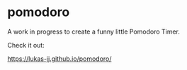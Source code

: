 # pomodoro

A work in progress to create a funny little Pomodoro Timer. 

Check it out: 

https://lukas-jj.github.io/pomodoro/
